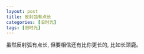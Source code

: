 ```yaml
---
layout: post
title: 反射弧有点长
categories: [旧时光]
tags: [旧时光]
---
```


虽然反射弧有点长, 但要相信还有比你更长的, 比如长颈鹿。